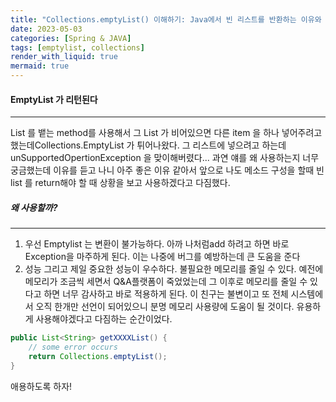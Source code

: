 ```yaml
---
title: "Collections.emptyList() 이해하기: Java에서 빈 리스트를 반환하는 이유와 장점"
date: 2023-05-03
categories: [Spring & JAVA]
tags: [emptylist, collections]
render_with_liquid: true
mermaid: true
---
```

#### EmptyList 가 리턴된다
---
List 를 뱉는 method를 사용해서 그 List 가 비어있으면 다른 item 을 하나 넣어주려고 했는데Collections.EmptyList 가 튀어나왔다. 
그 리스트에 넣으려고 하는데 unSupportedOpertionException 을 맞이해버렸다...
과연 얘를 왜 사용하는지 너무 궁금했는데 이유를 듣고 나니 아주 좋은 이유 같아서 앞으로 나도 메소드 구성을 할때 빈 list 를 return해야 할 때 상황을 보고 사용하겠다고 다짐했다.

##### 왜 사용할까?
---
1. 우선 Emptylist 는 변환이 불가능하다.
아까 나처럼add 하려고 하면 바로 Exception을 마주하게 된다. 이는 나중에 버그를 예방하는데 큰 도움을 준다
2. 성능
그리고 제일 중요한 성능이 우수하다. 불필요한 메모리를 줄일 수 있다. 예전에 메모리가 조금씩 세면서 Q&A플랫폼이 죽었었는데 그 이후로 메모리를 줄일 수 있다고 하면 너무 감사하고 바로 적용하게 된다. 이 친구는 불변이고 또 전체 시스템에서 오직 한개만 선언이 되어있으니 분명 메모리 사용량에 도움이 될 것이다. 유용하게 사용해야겠다고 다짐하는 순간이었다.

```java
public List<String> getXXXXList() {
    // some error occurs
    return Collections.emptyList();
}
```

애용하도록 하자!


